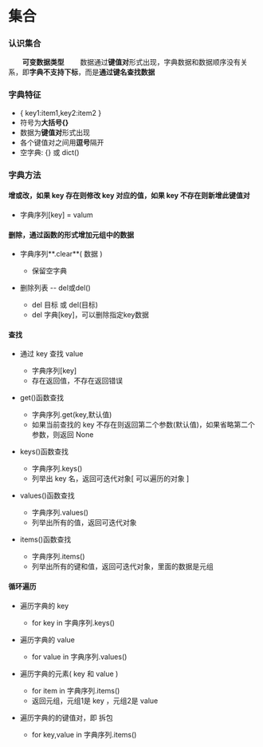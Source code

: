 # 集合
### 认识集合
&emsp;&emsp;**可变数据类型**
&emsp;&emsp;数据通过**键值对**形式出现，字典数据和数据顺序没有关系，即**字典不支持下标**，而是**通过键名查找数据**

### 字典特征
*  { key1:item1,key2:item2 }
  *  符号为**大括号{}**
  *  数据为**键值对**形式出现
  *  各个键值对之间用**逗号**隔开
  *  空字典: {} 或 dict()


### 字典方法
#### 增或改，如果 key 存在则修改 key 对应的值，如果 key 不存在则新增此键值对

* 字典序列[key] = valum

#### 删除，通过函数的形式增加元组中的数据

* 字典序列**.clear**( 数据 )
  * 保留空字典
  
  
* 删除列表 -- del或del()
  * del 目标 或 del(目标)
  * del 字典[key]，可以删除指定key数据
  

#### 查找

* 通过 key 查找 value
  * 字典序列[key]
  * 存在返回值，不存在返回错误
  
  
* get()函数查找
  * 字典序列.get(key,默认值)
  * 如果当前查找的 key 不存在则返回第二个参数(默认值)，如果省略第二个参数，则返回 None


* keys()函数查找
  * 字典序列.keys()
  * 列举出 key 名，返回可迭代对象[ 可以遍历的对象 ]
  

* values()函数查找
  * 字典序列.values()
  * 列举出所有的值，返回可迭代对象
  
  
* items()函数查找
  * 字典序列.items()
  * 列举出所有的键和值，返回可迭代对象，里面的数据是元组


#### 循环遍历
* 遍历字典的 key
  * for key in 字典序列.keys()
  
  
* 遍历字典的 value
  * for value in 字典序列.values()
  
* 遍历字典的元素( key 和 value )
  * for item in 字典序列.items()
  * 返回元组，元组1是 key ，元组2是 value
  
* 遍历字典的的键值对，即 拆包
  * for key,value in 字典序列.items()




























  
  



